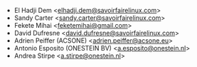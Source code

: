 - El Hadji Dem \<<elhadji.dem@savoirfairelinux.com>\>
- Sandy Carter \<<sandy.carter@savoirfairelinux.com>\>
- Fekete Mihai \<<feketemihai@gmail.com>\>
- David Dufresne \<<david.dufresne@savoirfairelinux.com>\>
- Adrien Peiffer (ACSONE) \<<adrien.peiffer@acsone.eu>\>
- Antonio Esposito (ONESTEIN BV) \<<a.esposito@onestein.nl>\>
- Andrea Stirpe \<<a.stirpe@onestein.nl>\>
